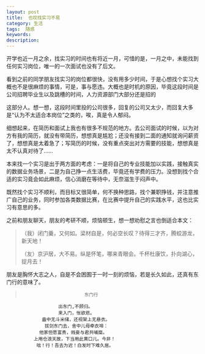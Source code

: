 ```yaml
---
layout: post
title:  也叹找实习不易
category: 生活
tags:  随感
keywords: 
description: 
---
```


开学也近一月之余，找实习的时间也有将近一月，可惜的是，一月之中，未能找到任何实习岗位，唯一的一次面试也没有了后文。

看到之前的同学朋友找实习的岗位都很快，没有用多少时间，于是心想找个实习大概也不是很麻烦的事情，可是，事与愿违。大概也是时机的原因，毕竟这段时间是公司招聘毕业生以及跳槽的时间，人力资源部门大部分还是招的

这部分人。想一想，这段时间里投的公司很多，回复的公司又太少，而回复大多是“认为不太适合本岗位”之类的，唉，真是令人郁闷。

细想起来，在简历和面试上我也有很多不规范的地方。去公司面试的时候，以为对方有我的简历，就没有带简历，想想真是尴尬；还没有接到二面的通知就询问薪资了，想想真是太着急了；写简历的时候，没有重点突出对方需要的技能，想想真是太不认真对待了……

本来找一个实习是出于两方面的考虑：一是将自己的专业技能加以实践，接触真实的数据业务场景，二是为自己挣一点生活费，毕竟还有学费的压力。没想到找个合适的实习竟会如此麻烦，信心消磨在等待中，无奈滋生于闷声中。

既然找个实习不顺利，而目标又很简单，何不换种思路，找个兼职挣钱，并注意推广自己的业务，同时参加各类数据比赛，在比赛中提升自己的实践水平，这也比实习有意思的多。

之前和朋友聊天，朋友的考研不顺，烦恼顿生，想一想劝慰之言也倒适合本文：
  
> （我）闭门羹，又何如。梁材自是，何必空长叹？待得三才齐，腾蛟游龙，新天地！
> 
> （友）京沪居，大不易。纵是怀笔，哪来青眼会。千杯杜康饮，扑向湖心，捉月去！

朋友是胸怀大志之人，自是不会困囿于一时一刻的烦恼，若是长久如此，还真有东门行的意味了。

>                            东门行
                       出东门,不顾归。
                       来入门，怅欲悲。
                 盎中无斗米储，还视架上无悬衣。
                  拔剑东门去，舍中儿母牵衣啼：
                他家但愿富贵，贱妾与君共哺糜。
              上用仓浪天故，下当用此黄口儿。今非！
               咄！行！吾去为迟！白发时下难久居。
    
